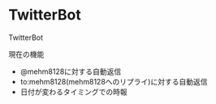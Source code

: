 # TwitterBot
TwitterBot

現在の機能
- @mehm8128に対する自動返信
- to:mehm8128(mehm8128へのリプライ)に対する自動返信
- 日付が変わるタイミングでの時報
